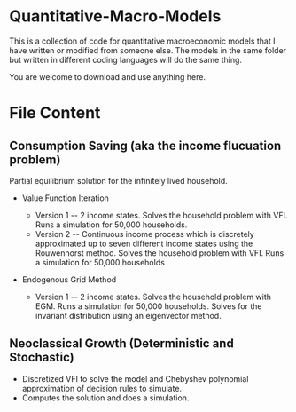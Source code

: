 # Quantitative-Macro-Models
This is a collection of code for quantitative macroeconomic models that I have written or modified from someone else. The models in the same folder but written in different coding languages will do the same thing. 

You are welcome to download and use anything here.

# File Content

## Consumption Saving (aka the income flucuation problem)
Partial equilibrium solution for the infinitely lived household. 

- Value Function Iteration
  * Version 1 -- 2 income states. Solves the household problem with VFI. Runs a simulation for 50,000 households.  
  * Version 2 -- Continuous income process which is discretely approximated up to seven different income states using the Rouwenhorst method. Solves the household    problem with VFI. Runs a simulation for 50,000 households
  
- Endogenous Grid Method
  * Version 1 -- 2 income states. Solves the household problem with EGM. Runs a simulation for 50,000 households. Solves for the invariant distribution using an eigenvector method. 

## Neoclassical Growth (Deterministic and Stochastic)
- Discretized VFI to solve the model and Chebyshev polynomial approximation of decision rules to simulate.
- Computes the solution and does a simulation.
